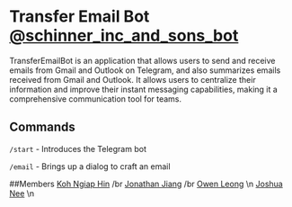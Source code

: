 # Transfer Email Bot [@schinner_inc_and_sons_bot](https://t.me/schinner_inc_and_sons_bot)

TransferEmailBot is an application that allows users to send and receive emails from Gmail and Outlook on Telegram, and also summarizes emails received from Gmail and Outlook. It allows users to centralize their information and improve their instant messaging capabilities, making it a comprehensive communication tool for teams.

## Commands
`/start` - Introduces the Telegram bot

`/email` - Brings up a dialog to craft an email  

##Members
[Koh Ngiap Hin](https://github.com/kohnh) /br
[Jonathan Jiang](https://github.com/Hexumicx) /br
[Owen Leong](https://github.com/owenl131) \n
[Joshua Nee](https://github.com/joshuan98) \n
